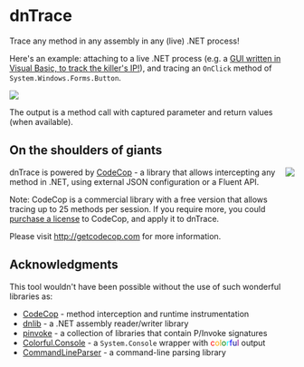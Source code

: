 # dnTrace
Trace any method in any assembly in any (live) .NET process!

Here's an example: attaching to a live .NET process (e.g. a [GUI written in Visual Basic, to track the killer's IP!](https://www.youtube.com/watch?v=hkDD03yeLnU)), and tracing an `OnClick` method of `System.Windows.Forms.Button`.

![](https://i.imgur.com/j1LQwmM.gif)

The output is a method call with captured parameter and return values (when available).

## On the shoulders of giants

<img src="http://getcodecop.com/content/img/photo.png" align="right" />dnTrace is powered by [CodeCop](http://getcodecop.com/) - a library that allows intercepting any method in .NET, using external JSON configuration or a Fluent API.

Note: CodeCop is a commercial library with a free version that allows tracing up to 25 methods per session. If you require more, you could [purchase a license](http://getcodecop.com/#pricing) to CodeCop, and apply it to dnTrace.

Please visit http://getcodecop.com for more information.

## Acknowledgments

This tool wouldn't have been possible without the use of such wonderful libraries as:

* [CodeCop](http://getcodecop.com/) - method interception and runtime instrumentation
* [dnlib](https://github.com/0xd4d/dnlib) - a .NET assembly reader/writer library
* [pinvoke](https://github.com/AArnott/pinvoke) - a collection of libraries that contain P/Invoke signatures
* [Colorful.Console](http://colorfulconsole.com/) - a `System.Console` wrapper with <font color="red">c</font><font color="orange">o</font><font color="cantaloupe">l</font><font color="green">o</font><font color="cyan">r</font><font color="blue">f</font><font color="darkblue">u</font><font color="purple">l</font> output
* [CommandLineParser](https://github.com/gsscoder/commandline) - a command-line parsing library

